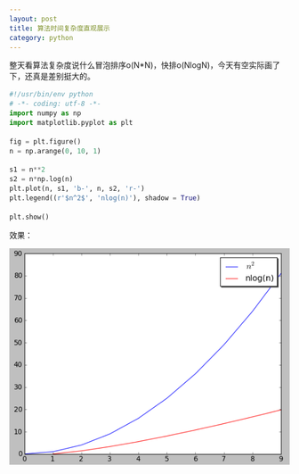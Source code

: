 ```yaml
---
layout: post
title: 算法时间复杂度直观展示
category: python
---
```


整天看算法复杂度说什么冒泡排序o(N*N)，快排o(NlogN)，今天有空实际画了下，还真是差别挺大的。

```python
#!/usr/bin/env python
# -*- coding: utf-8 -*-
import numpy as np
import matplotlib.pyplot as plt

fig = plt.figure()
n = np.arange(0, 10, 1)

s1 = n**2
s2 = n*np.log(n)
plt.plot(n, s1, 'b-', n, s2, 'r-')
plt.legend((r'$n^2$', 'nlog(n)'), shadow = True)

plt.show()
```

 效果：

![](/images/blog/algorithm.png)
